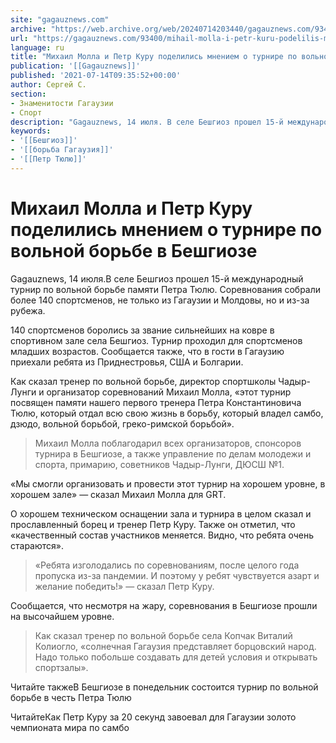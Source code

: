 ```yaml
---
site: "gagauznews.com"
archive: "https://web.archive.org/web/20240714203440/gagauznews.com/93400/mihail-molla-i-petr-kuru-podelilis-mneniem-o-turnire-po-volnoj-borbe-v-beshgioze.html"
url: "https://gagauznews.com/93400/mihail-molla-i-petr-kuru-podelilis-mneniem-o-turnire-po-volnoj-borbe-v-beshgioze.html"
language: ru
title: "Михаил Молла и Петр Куру поделились мнением о турнире по вольной борьбе в Бешгиозе"
publication: '[[Gagauznews]]'
published: '2021-07-14T09:35:52+00:00'
author: Сергей С.
section:
- Знаменитости Гагаузии
- Спорт
description: "Gagauznews, 14 июля. В селе Бешгиоз прошел 15-й международный турнир по вольной борьбе памяти Петра Тюлю. Соревнования собрали более 140 спортсменов, не только из Гагаузии и Молдовы, но и из-за рубежа. 140 спортсменов боролись за звание сильнейших на ковре в спортивном зале села Бешгиоз. Турнир проходил для спортсменов младших возрастов. Сообщается также, что в гости в Гагаузию приехали ребята из Приднестровья, США и Болгарии. Как сказал тренер по вольной борьбе, директор спортшколы Чадыр-Лунги и организатор соревнований Михаил Молла, «этот турнир посвящен памяти нашего первого тренера Петра Константиновича Тюлю, который отдал всю свою жизнь в борьбу, который владел самбо, дзюдо, вольной […]"
keywords:
- '[[Бешгиоз]]'
- '[[борьба Гагаузия]]'
- '[[Петр Тюлю]]'
---
```


# Михаил Молла и Петр Куру поделились мнением о турнире по вольной борьбе в Бешгиозе

Gagauznews, 14 июля.В селе Бешгиоз прошел 15-й международный турнир по вольной борьбе памяти Петра Тюлю. Соревнования собрали более 140 спортсменов, не только из Гагаузии и Молдовы, но и из-за рубежа.

140 спортсменов боролись за звание сильнейших на ковре в спортивном зале села Бешгиоз. Турнир проходил для спортсменов младших возрастов. Сообщается также, что в гости в Гагаузию приехали ребята из Приднестровья, США и Болгарии.

Как сказал тренер по вольной борьбе, директор спортшколы Чадыр-Лунги и организатор соревнований Михаил Молла, «этот турнир посвящен памяти нашего первого тренера Петра Константиновича Тюлю, который отдал всю свою жизнь в борьбу, который владел самбо, дзюдо, вольной борьбой, греко-римской борьбой».

> Михаил Молла поблагодарил всех организаторов, спонсоров турнира в Бешгиозе, а также управление по делам молодежи и спорта, примарию, советников Чадыр-Лунги, ДЮСШ №1.

«Мы смогли организовать и провести этот турнир на хорошем уровне, в хорошем зале» — сказал Михаил Молла для GRT.

О хорошем техническом оснащении зала и турнира в целом сказал и прославленный борец и тренер Петр Куру. Также он отметил, что «качественный состав участников меняется. Видно, что ребята очень стараются».

> «Ребята изголодались по соревнованиям, после целого года пропуска из-за пандемии. И поэтому у ребят чувствуется азарт и желание победить!» — сказал Петр Куру.

Сообщается, что несмотря на жару, соревнования в Бешгиозе прошли на высочайшем уровне.

> Как сказал тренер по вольной борьбе села Копчак Виталий Колиогло, «солнечная Гагаузия представляет борцовский народ. Надо только побольше создавать для детей условия и открывать спортзалы».

Читайте такжеВ Бешгиозе в понедельник состоится турнир по вольной борьбе в честь Петра Тюлю

ЧитайтеКак Петр Куру за 20 секунд завоевал для Гагаузии золото чемпионата мира по самбо